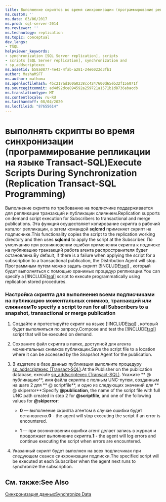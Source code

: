 ```yaml
---
title: Выполнение скриптов во время синхронизации (программирование репликации на языке Transact-SQL) | Документация Майкрософт
ms.custom: ''
ms.date: 03/06/2017
ms.prod: sql-server-2014
ms.reviewer: ''
ms.technology: replication
ms.topic: conceptual
dev_langs:
- TSQL
helpviewer_keywords:
- synchronization [SQL Server replication], scripts
- scripts [SQL Server replication], synchronization and
- sp_addscriptexec
ms.assetid: b58a0877-4e43-4fab-a281-24e6022d3fb1
author: MashaMSFT
ms.author: mathoma
ms.openlocfilehash: 4bc217ad160a0238cc4247600d65eb32f156071f
ms.sourcegitcommit: ad4d92dce894592a259721a1571b1d8736abacdb
ms.translationtype: MT
ms.contentlocale: ru-RU
ms.lasthandoff: 08/04/2020
ms.locfileid: "87655614"
---
```

# <a name="execute-scripts-during-synchronization-replication-transact-sql-programming"></a><span data-ttu-id="27acc-102">выполнять скрипты во время синхронизации (программирование репликации на языке Transact-SQL)</span><span class="sxs-lookup"><span data-stu-id="27acc-102">Execute Scripts During Synchronization (Replication Transact-SQL Programming)</span></span>
  <span data-ttu-id="27acc-103">Выполнение скрипта по требованию на подписчике поддерживается для репликации транзакций и публикации слиянием.</span><span class="sxs-lookup"><span data-stu-id="27acc-103">Replication supports on demand script execution for Subscribers to transactional and merge publications.</span></span> <span data-ttu-id="27acc-104">Эта функция осуществляет копирование скрипта в рабочий каталог репликации, а затем командой **sqlcmd** применяет скрипт на подписчике.</span><span class="sxs-lookup"><span data-stu-id="27acc-104">This functionality copies the script to the replication working directory and then uses **sqlcmd** to apply the script at the Subscriber.</span></span> <span data-ttu-id="27acc-105">По умолчанию при возникновении ошибки применения скрипта к подписке на публикацию транзакций работа агента распространителя будет остановлена.</span><span class="sxs-lookup"><span data-stu-id="27acc-105">By default, if there is a failure when applying the script for a subscription to a transactional publication, the Distribution Agent will stop.</span></span> <span data-ttu-id="27acc-106">Программным путем можно задать скрипт [!INCLUDE[tsql](../../includes/tsql-md.md)] , который будет выполняться с помощью хранимых процедур репликации.</span><span class="sxs-lookup"><span data-stu-id="27acc-106">You can specify a [!INCLUDE[tsql](../../includes/tsql-md.md)] script to execute programmatically using replication stored procedures.</span></span>  
  
### <a name="to-specify-a-script-to-run-for-all-subscribers-to-a-snapshot-transactional-or-merge-publication"></a><span data-ttu-id="27acc-107">Настройка скрипта для выполнения всеми подписчиками на публикацию моментальных снимков, транзакций или слиянием</span><span class="sxs-lookup"><span data-stu-id="27acc-107">To specify a script to run for all Subscribers to a snapshot, transactional or merge publication</span></span>  
  
1.  <span data-ttu-id="27acc-108">Создайте и протестируйте скрипт на языке [!INCLUDE[tsql](../../includes/tsql-md.md)] , который будет выполняться по запросу.</span><span class="sxs-lookup"><span data-stu-id="27acc-108">Compose and test the [!INCLUDE[tsql](../../includes/tsql-md.md)] script that will be executed on demand.</span></span>  
  
2.  <span data-ttu-id="27acc-109">Сохраните файл скрипта в папке, доступной для агента моментальных снимков публикации.</span><span class="sxs-lookup"><span data-stu-id="27acc-109">Save the script file to a location where it can be accessed by the Snapshot Agent for the publication.</span></span>  
  
3.  <span data-ttu-id="27acc-110">В издателе в базе данных публикации выполните процедуру [sp_addscriptexec &#40;Transact-SQL&#41;](/sql/relational-databases/system-stored-procedures/sp-addscriptexec-transact-sql).</span><span class="sxs-lookup"><span data-stu-id="27acc-110">At the Publisher on the publication database, execute [sp_addscriptexec &#40;Transact-SQL&#41;](/sql/relational-databases/system-stored-procedures/sp-addscriptexec-transact-sql).</span></span> <span data-ttu-id="27acc-111">Укажите \*\* \@ публикацию**, имя файла скрипта с полным UNC-путем, созданным на шаге 2 для \*\* \@ scriptfile**, и одно из следующих значений для \*\* \@ skiperror\*\*:</span><span class="sxs-lookup"><span data-stu-id="27acc-111">Specify **\@publication**, the name of the script file with full UNC path created in step 2 for **\@scriptfile**, and one of the following values for **\@skiperror**:</span></span>  
  
    -   <span data-ttu-id="27acc-112">**0** — выполнение скрипта агентом в случае ошибки будет остановлено.</span><span class="sxs-lookup"><span data-stu-id="27acc-112">**0** - the agent will stop executing the script if an error is encountered.</span></span>  
  
    -   <span data-ttu-id="27acc-113">**1** — при возникновении ошибки агент делает запись в журнал и продолжает выполнение скрипта.</span><span class="sxs-lookup"><span data-stu-id="27acc-113">**1** - the agent will log errors and continue executing the script when errors are encountered.</span></span>  
  
4.  <span data-ttu-id="27acc-114">Указанный скрипт будет выполнен на всех подписчиках при следующем сеансе синхронизации подписки.</span><span class="sxs-lookup"><span data-stu-id="27acc-114">The specified script will be executed at each Subscriber when the agent next runs to synchronize the subscription.</span></span>  
  
## <a name="see-also"></a><span data-ttu-id="27acc-115">См. также:</span><span class="sxs-lookup"><span data-stu-id="27acc-115">See Also</span></span>  
 [<span data-ttu-id="27acc-116">Синхронизация данных</span><span class="sxs-lookup"><span data-stu-id="27acc-116">Synchronize Data</span></span>](synchronize-data.md)  
  
  
